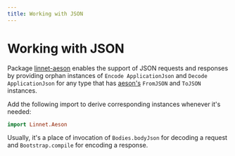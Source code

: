 ```yaml
---
title: Working with JSON
---
```


# Working with JSON

Package [linnet-aeson](http://hackage.haskell.org/package/linnet-aeson) enables the support of
JSON requests and responses by providing orphan instances of `Encode ApplicationJson` and `Decode ApplicationJson` for
any type that has [aeson's](http://hackage.haskell.org/package/aeson) `FromJSON` and `ToJSON` instances.

Add the following import to derive corresponding instances whenever it's needed:

```haskell
import Linnet.Aeson
```

Usually, it's a place of invocation of `Bodies.bodyJson` for decoding a request
and `Bootstrap.compile` for encoding a response.
